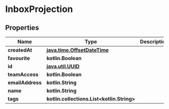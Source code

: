 
# InboxProjection

## Properties
Name | Type | Description | Notes
------------ | ------------- | ------------- | -------------
**createdAt** | [**java.time.OffsetDateTime**](java.time.OffsetDateTime) |  | 
**favourite** | **kotlin.Boolean** |  | 
**id** | [**java.util.UUID**](java.util.UUID) |  | 
**teamAccess** | **kotlin.Boolean** |  | 
**emailAddress** | **kotlin.String** |  |  [optional]
**name** | **kotlin.String** |  |  [optional]
**tags** | **kotlin.collections.List&lt;kotlin.String&gt;** |  |  [optional]



